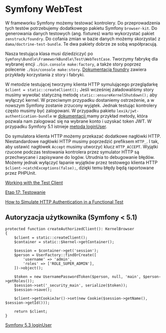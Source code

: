 # Symfony WebTest

W frameworku Symfony możemy testować kontrolery. Do przeprowadzenia tych testów potrzebujemy dodatkowego pakietu Symfony `browser-kit`. Do generowania danych testowych (ang. fixtures) warto wykorzystać pakiet `zenstruck/foundry`. Do cofania zmian w bazie danych możemy skorzystać z `dama/doctrine-test-bundle`. Te dwa pakiety dobrze ze sobą współpracują.

Nasza testująca klasa musi dziedziczyć po `Symfony\Bundle\FrameworkBundle\Test\WebTestCase`. Tworzymy fabrykę dla wybranej encji `./bin.console make:factory`, a także story poprzez polecenie `./bin/console make:story`. [Dokumentacja foundry](https://github.com/zenstruck/foundry) zawiera przykłady korzystania z story i fabryki.

W metodzie testującej tworzymy klienta HTTP symulującego przeglądarkę `$client = static::createClient();` Jeśli wcześniej załadowaliśmy story musimy wywołać statyczną metodę `static::ensureKernelShutdown();` aby wyłączyć kernel. W przeciwnym przypadku dostaniemy ostrzeżenie, a w nowszym Symfony zostanie zrzucony wyjątek. Jednak testując kontrolery często musimy być zalogowani. W przypadku pakietu `lexik/jwt-authentication-bundle` w [dokumentacji ](https://github.com/lexik/LexikJWTAuthenticationBundle/blob/276571c08633a14c5844766da49a6ea9563558f9/Resources/doc/3-functional-testing.md) mamy przykład metody, która pozwala nam zalogować się na wybrane konto i uzyskać token JWT. W przypadku Symfony 5.1 istnieje [metoda loginUser](https://symfony.com/doc/current/testing.html#testing-logging-in-users).

Do symulatora klienta HTTP możemy przekazać dodatkowe nagłówki HTTP. Niestandardowe nagłówki HTTP musimy poprzedzić prefiksem `HTTP_`. I tak, aby ustawić nagłówek `Accept` musimy utworzyć klucz `HTTP_ACCEPT`.
Wyjątki rzucone podczas testowania kontrolera przez symulator HTTP są przechwycane i zapisywane do logów. Utrudnia to debugowanie błędów. Możemy jednak wyłączyć łapanie wyjątków przez testowego klienta HTTP `$client->catchExceptions(false);`, dzięki temu błędy będą raportowane przez PHPUnit.

[Working with the Test Client](https://symfony.com/doc/current/testing.html#working-with-the-test-client)

[Etap 17: Testowanie](https://symfony.com/doc/current/the-fast-track/pl/17-tests.html)

[How to Simulate HTTP Authentication in a Functional Test](https://symfony.com/doc/5.0/testing/http_authentication.html)

## Autoryzacja użytkownika (Symfony < 5.1)

```
protected function createAuthorizedClient(): KernelBrowser
{
    $client = static::createClient();
    $container = static::$kernel->getContainer();

    $session = $container->get('session');
    $person = UserFactory::findOrCreate([
        'username' => 'admin',
        'roles' => ['ROLE_SUPER_ADMIN'],
    ])->object();

    $token = new UsernamePasswordToken($person, null, 'main', $person->getRoles());
    $session->set('_security_main', serialize($token));
    $session->save();

    $client->getCookieJar()->set(new Cookie($session->getName(), $session->getId()));

    return $client;
}
```

[Symfony 5.3 loginUser](https://github.com/symfony/symfony/blob/5.3/src/Symfony/Bundle/FrameworkBundle/KernelBrowser.php#L115)
